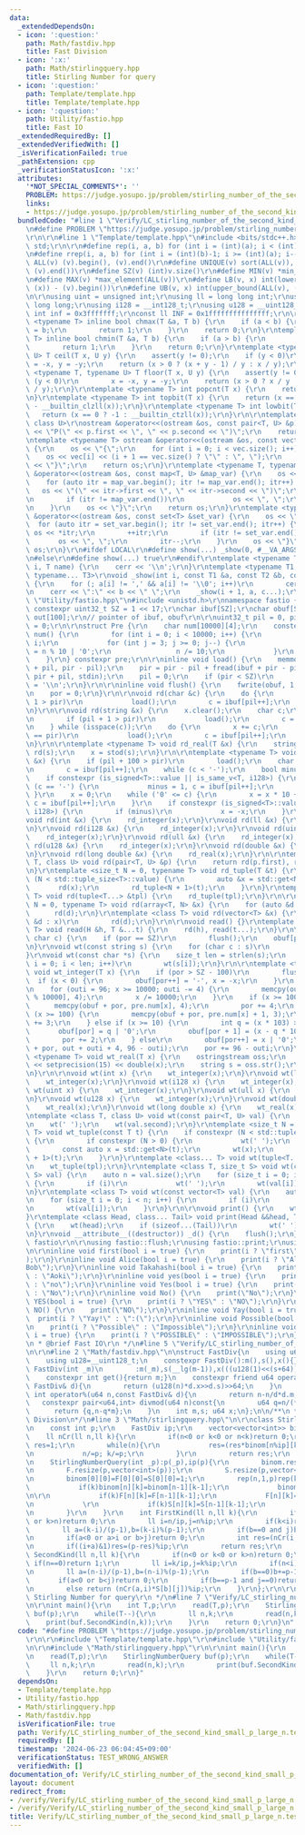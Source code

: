 ```yaml
---
data:
  _extendedDependsOn:
  - icon: ':question:'
    path: Math/fastdiv.hpp
    title: Fast Division
  - icon: ':x:'
    path: Math/stirlingquery.hpp
    title: Stirling Number for query
  - icon: ':question:'
    path: Template/template.hpp
    title: Template/template.hpp
  - icon: ':question:'
    path: Utility/fastio.hpp
    title: Fast IO
  _extendedRequiredBy: []
  _extendedVerifiedWith: []
  _isVerificationFailed: true
  _pathExtension: cpp
  _verificationStatusIcon: ':x:'
  attributes:
    '*NOT_SPECIAL_COMMENTS*': ''
    PROBLEM: https://judge.yosupo.jp/problem/stirling_number_of_the_second_kind_small_p_large_n
    links:
    - https://judge.yosupo.jp/problem/stirling_number_of_the_second_kind_small_p_large_n
  bundledCode: "#line 1 \"Verify/LC_stirling_number_of_the_second_kind_small_p_large_n.test.cpp\"\
    \n#define PROBLEM \"https://judge.yosupo.jp/problem/stirling_number_of_the_second_kind_small_p_large_n\"\
    \r\n\r\n#line 1 \"Template/template.hpp\"\n#include <bits/stdc++.h>\r\nusing namespace\
    \ std;\r\n\r\n#define rep(i, a, b) for (int i = (int)(a); i < (int)(b); i++)\r\
    \n#define rrep(i, a, b) for (int i = (int)(b)-1; i >= (int)(a); i--)\r\n#define\
    \ ALL(v) (v).begin(), (v).end()\r\n#define UNIQUE(v) sort(ALL(v)), (v).erase(unique(ALL(v)),\
    \ (v).end())\r\n#define SZ(v) (int)v.size()\r\n#define MIN(v) *min_element(ALL(v))\r\
    \n#define MAX(v) *max_element(ALL(v))\r\n#define LB(v, x) int(lower_bound(ALL(v),\
    \ (x)) - (v).begin())\r\n#define UB(v, x) int(upper_bound(ALL(v), (x)) - (v).begin())\r\
    \n\r\nusing uint = unsigned int;\r\nusing ll = long long int;\r\nusing ull = unsigned\
    \ long long;\r\nusing i128 = __int128_t;\r\nusing u128 = __uint128_t;\r\nconst\
    \ int inf = 0x3fffffff;\r\nconst ll INF = 0x1fffffffffffffff;\r\n\r\ntemplate\
    \ <typename T> inline bool chmax(T &a, T b) {\r\n    if (a < b) {\r\n        a\
    \ = b;\r\n        return 1;\r\n    }\r\n    return 0;\r\n}\r\ntemplate <typename\
    \ T> inline bool chmin(T &a, T b) {\r\n    if (a > b) {\r\n        a = b;\r\n\
    \        return 1;\r\n    }\r\n    return 0;\r\n}\r\ntemplate <typename T, typename\
    \ U> T ceil(T x, U y) {\r\n    assert(y != 0);\r\n    if (y < 0)\r\n        x\
    \ = -x, y = -y;\r\n    return (x > 0 ? (x + y - 1) / y : x / y);\r\n}\r\ntemplate\
    \ <typename T, typename U> T floor(T x, U y) {\r\n    assert(y != 0);\r\n    if\
    \ (y < 0)\r\n        x = -x, y = -y;\r\n    return (x > 0 ? x / y : (x - y + 1)\
    \ / y);\r\n}\r\ntemplate <typename T> int popcnt(T x) {\r\n    return __builtin_popcountll(x);\r\
    \n}\r\ntemplate <typename T> int topbit(T x) {\r\n    return (x == 0 ? -1 : 63\
    \ - __builtin_clzll(x));\r\n}\r\ntemplate <typename T> int lowbit(T x) {\r\n \
    \   return (x == 0 ? -1 : __builtin_ctzll(x));\r\n}\r\n\r\ntemplate <class T,\
    \ class U>\r\nostream &operator<<(ostream &os, const pair<T, U> &p) {\r\n    os\
    \ << \"P(\" << p.first << \", \" << p.second << \")\";\r\n    return os;\r\n}\r\
    \ntemplate <typename T> ostream &operator<<(ostream &os, const vector<T> &vec)\
    \ {\r\n    os << \"{\";\r\n    for (int i = 0; i < vec.size(); i++) {\r\n    \
    \    os << vec[i] << (i + 1 == vec.size() ? \"\" : \", \");\r\n    }\r\n    os\
    \ << \"}\";\r\n    return os;\r\n}\r\ntemplate <typename T, typename U>\r\nostream\
    \ &operator<<(ostream &os, const map<T, U> &map_var) {\r\n    os << \"{\";\r\n\
    \    for (auto itr = map_var.begin(); itr != map_var.end(); itr++) {\r\n     \
    \   os << \"(\" << itr->first << \", \" << itr->second << \")\";\r\n        itr++;\r\
    \n        if (itr != map_var.end())\r\n            os << \", \";\r\n        itr--;\r\
    \n    }\r\n    os << \"}\";\r\n    return os;\r\n}\r\ntemplate <typename T> ostream\
    \ &operator<<(ostream &os, const set<T> &set_var) {\r\n    os << \"{\";\r\n  \
    \  for (auto itr = set_var.begin(); itr != set_var.end(); itr++) {\r\n       \
    \ os << *itr;\r\n        ++itr;\r\n        if (itr != set_var.end())\r\n     \
    \       os << \", \";\r\n        itr--;\r\n    }\r\n    os << \"}\";\r\n    return\
    \ os;\r\n}\r\n#ifdef LOCAL\r\n#define show(...) _show(0, #__VA_ARGS__, __VA_ARGS__)\r\
    \n#else\r\n#define show(...) true\r\n#endif\r\ntemplate <typename T> void _show(int\
    \ i, T name) {\r\n    cerr << '\\n';\r\n}\r\ntemplate <typename T1, typename T2,\
    \ typename... T3>\r\nvoid _show(int i, const T1 &a, const T2 &b, const T3 &...c)\
    \ {\r\n    for (; a[i] != ',' && a[i] != '\\0'; i++)\r\n        cerr << a[i];\r\
    \n    cerr << \":\" << b << \" \";\r\n    _show(i + 1, a, c...);\r\n}\n#line 2\
    \ \"Utility/fastio.hpp\"\n#include <unistd.h>\r\nnamespace fastio {\r\nstatic\
    \ constexpr uint32_t SZ = 1 << 17;\r\nchar ibuf[SZ];\r\nchar obuf[SZ];\r\nchar\
    \ out[100];\r\n// pointer of ibuf, obuf\r\n\r\nuint32_t pil = 0, pir = 0, por\
    \ = 0;\r\n\r\nstruct Pre {\r\n    char num[10000][4];\r\n    constexpr Pre() :\
    \ num() {\r\n        for (int i = 0; i < 10000; i++) {\r\n            int n =\
    \ i;\r\n            for (int j = 3; j >= 0; j--) {\r\n                num[i][j]\
    \ = n % 10 | '0';\r\n                n /= 10;\r\n            }\r\n        }\r\n\
    \    }\r\n} constexpr pre;\r\n\r\ninline void load() {\r\n    memmove(ibuf, ibuf\
    \ + pil, pir - pil);\r\n    pir = pir - pil + fread(ibuf + pir - pil, 1, SZ -\
    \ pir + pil, stdin);\r\n    pil = 0;\r\n    if (pir < SZ)\r\n        ibuf[pir++]\
    \ = '\\n';\r\n}\r\n\r\ninline void flush() {\r\n    fwrite(obuf, 1, por, stdout);\r\
    \n    por = 0;\r\n}\r\n\r\nvoid rd(char &c) {\r\n    do {\r\n        if (pil +\
    \ 1 > pir)\r\n            load();\r\n        c = ibuf[pil++];\r\n    } while (isspace(c));\r\
    \n}\r\n\r\nvoid rd(string &x) {\r\n    x.clear();\r\n    char c;\r\n    do {\r\
    \n        if (pil + 1 > pir)\r\n            load();\r\n        c = ibuf[pil++];\r\
    \n    } while (isspace(c));\r\n    do {\r\n        x += c;\r\n        if (pil\
    \ == pir)\r\n            load();\r\n        c = ibuf[pil++];\r\n    } while (!isspace(c));\r\
    \n}\r\n\r\ntemplate <typename T> void rd_real(T &x) {\r\n    string s;\r\n   \
    \ rd(s);\r\n    x = stod(s);\r\n}\r\n\r\ntemplate <typename T> void rd_integer(T\
    \ &x) {\r\n    if (pil + 100 > pir)\r\n        load();\r\n    char c;\r\n    do\r\
    \n        c = ibuf[pil++];\r\n    while (c < '-');\r\n    bool minus = 0;\r\n\
    \    if constexpr (is_signed<T>::value || is_same_v<T, i128>) {\r\n        if\
    \ (c == '-') {\r\n            minus = 1, c = ibuf[pil++];\r\n        }\r\n   \
    \ }\r\n    x = 0;\r\n    while ('0' <= c) {\r\n        x = x * 10 + (c & 15),\
    \ c = ibuf[pil++];\r\n    }\r\n    if constexpr (is_signed<T>::value || is_same_v<T,\
    \ i128>) {\r\n        if (minus)\r\n            x = -x;\r\n    }\r\n}\r\n\r\n\
    void rd(int &x) {\r\n    rd_integer(x);\r\n}\r\nvoid rd(ll &x) {\r\n    rd_integer(x);\r\
    \n}\r\nvoid rd(i128 &x) {\r\n    rd_integer(x);\r\n}\r\nvoid rd(uint &x) {\r\n\
    \    rd_integer(x);\r\n}\r\nvoid rd(ull &x) {\r\n    rd_integer(x);\r\n}\r\nvoid\
    \ rd(u128 &x) {\r\n    rd_integer(x);\r\n}\r\nvoid rd(double &x) {\r\n    rd_real(x);\r\
    \n}\r\nvoid rd(long double &x) {\r\n    rd_real(x);\r\n}\r\n\r\ntemplate <class\
    \ T, class U> void rd(pair<T, U> &p) {\r\n    return rd(p.first), rd(p.second);\r\
    \n}\r\ntemplate <size_t N = 0, typename T> void rd_tuple(T &t) {\r\n    if constexpr\
    \ (N < std::tuple_size<T>::value) {\r\n        auto &x = std::get<N>(t);\r\n \
    \       rd(x);\r\n        rd_tuple<N + 1>(t);\r\n    }\r\n}\r\ntemplate <class...\
    \ T> void rd(tuple<T...> &tpl) {\r\n    rd_tuple(tpl);\r\n}\r\n\r\ntemplate <size_t\
    \ N = 0, typename T> void rd(array<T, N> &x) {\r\n    for (auto &d : x)\r\n  \
    \      rd(d);\r\n}\r\ntemplate <class T> void rd(vector<T> &x) {\r\n    for (auto\
    \ &d : x)\r\n        rd(d);\r\n}\r\n\r\nvoid read() {}\r\ntemplate <class H, class...\
    \ T> void read(H &h, T &...t) {\r\n    rd(h), read(t...);\r\n}\r\n\r\nvoid wt(const\
    \ char c) {\r\n    if (por == SZ)\r\n        flush();\r\n    obuf[por++] = c;\r\
    \n}\r\nvoid wt(const string s) {\r\n    for (char c : s)\r\n        wt(c);\r\n\
    }\r\nvoid wt(const char *s) {\r\n    size_t len = strlen(s);\r\n    for (size_t\
    \ i = 0; i < len; i++)\r\n        wt(s[i]);\r\n}\r\n\r\ntemplate <typename T>\
    \ void wt_integer(T x) {\r\n    if (por > SZ - 100)\r\n        flush();\r\n  \
    \  if (x < 0) {\r\n        obuf[por++] = '-', x = -x;\r\n    }\r\n    int outi;\r\
    \n    for (outi = 96; x >= 10000; outi -= 4) {\r\n        memcpy(out + outi, pre.num[x\
    \ % 10000], 4);\r\n        x /= 10000;\r\n    }\r\n    if (x >= 1000) {\r\n  \
    \      memcpy(obuf + por, pre.num[x], 4);\r\n        por += 4;\r\n    } else if\
    \ (x >= 100) {\r\n        memcpy(obuf + por, pre.num[x] + 1, 3);\r\n        por\
    \ += 3;\r\n    } else if (x >= 10) {\r\n        int q = (x * 103) >> 10;\r\n \
    \       obuf[por] = q | '0';\r\n        obuf[por + 1] = (x - q * 10) | '0';\r\n\
    \        por += 2;\r\n    } else\r\n        obuf[por++] = x | '0';\r\n    memcpy(obuf\
    \ + por, out + outi + 4, 96 - outi);\r\n    por += 96 - outi;\r\n}\r\n\r\ntemplate\
    \ <typename T> void wt_real(T x) {\r\n    ostringstream oss;\r\n    oss << fixed\
    \ << setprecision(15) << double(x);\r\n    string s = oss.str();\r\n    wt(s);\r\
    \n}\r\n\r\nvoid wt(int x) {\r\n    wt_integer(x);\r\n}\r\nvoid wt(ll x) {\r\n\
    \    wt_integer(x);\r\n}\r\nvoid wt(i128 x) {\r\n    wt_integer(x);\r\n}\r\nvoid\
    \ wt(uint x) {\r\n    wt_integer(x);\r\n}\r\nvoid wt(ull x) {\r\n    wt_integer(x);\r\
    \n}\r\nvoid wt(u128 x) {\r\n    wt_integer(x);\r\n}\r\nvoid wt(double x) {\r\n\
    \    wt_real(x);\r\n}\r\nvoid wt(long double x) {\r\n    wt_real(x);\r\n}\r\n\r\
    \ntemplate <class T, class U> void wt(const pair<T, U> val) {\r\n    wt(val.first);\r\
    \n    wt(' ');\r\n    wt(val.second);\r\n}\r\ntemplate <size_t N = 0, typename\
    \ T> void wt_tuple(const T t) {\r\n    if constexpr (N < std::tuple_size<T>::value)\
    \ {\r\n        if constexpr (N > 0) {\r\n            wt(' ');\r\n        }\r\n\
    \        const auto x = std::get<N>(t);\r\n        wt(x);\r\n        wt_tuple<N\
    \ + 1>(t);\r\n    }\r\n}\r\ntemplate <class... T> void wt(tuple<T...> tpl) {\r\
    \n    wt_tuple(tpl);\r\n}\r\ntemplate <class T, size_t S> void wt(const array<T,\
    \ S> val) {\r\n    auto n = val.size();\r\n    for (size_t i = 0; i < n; i++)\
    \ {\r\n        if (i)\r\n            wt(' ');\r\n        wt(val[i]);\r\n    }\r\
    \n}\r\ntemplate <class T> void wt(const vector<T> val) {\r\n    auto n = val.size();\r\
    \n    for (size_t i = 0; i < n; i++) {\r\n        if (i)\r\n            wt(' ');\r\
    \n        wt(val[i]);\r\n    }\r\n}\r\n\r\nvoid print() {\r\n    wt('\\n');\r\n\
    }\r\ntemplate <class Head, class... Tail> void print(Head &&head, Tail &&...tail)\
    \ {\r\n    wt(head);\r\n    if (sizeof...(Tail))\r\n        wt(' ');\r\n    print(forward<Tail>(tail)...);\r\
    \n}\r\nvoid __attribute__((destructor)) _d() {\r\n    flush();\r\n}\r\n} // namespace\
    \ fastio\r\n\r\nusing fastio::flush;\r\nusing fastio::print;\r\nusing fastio::read;\r\
    \n\r\ninline void first(bool i = true) {\r\n    print(i ? \"first\" : \"second\"\
    );\r\n}\r\ninline void Alice(bool i = true) {\r\n    print(i ? \"Alice\" : \"\
    Bob\");\r\n}\r\ninline void Takahashi(bool i = true) {\r\n    print(i ? \"Takahashi\"\
    \ : \"Aoki\");\r\n}\r\ninline void yes(bool i = true) {\r\n    print(i ? \"yes\"\
    \ : \"no\");\r\n}\r\ninline void Yes(bool i = true) {\r\n    print(i ? \"Yes\"\
    \ : \"No\");\r\n}\r\ninline void No() {\r\n    print(\"No\");\r\n}\r\ninline void\
    \ YES(bool i = true) {\r\n    print(i ? \"YES\" : \"NO\");\r\n}\r\ninline void\
    \ NO() {\r\n    print(\"NO\");\r\n}\r\ninline void Yay(bool i = true) {\r\n  \
    \  print(i ? \"Yay!\" : \":(\");\r\n}\r\ninline void Possible(bool i = true) {\r\
    \n    print(i ? \"Possible\" : \"Impossible\");\r\n}\r\ninline void POSSIBLE(bool\
    \ i = true) {\r\n    print(i ? \"POSSIBLE\" : \"IMPOSSIBLE\");\r\n}\r\n\r\n/**\r\
    \n * @brief Fast IO\r\n */\n#line 5 \"Verify/LC_stirling_number_of_the_second_kind_small_p_large_n.test.cpp\"\
    \n\r\n#line 2 \"Math/fastdiv.hpp\"\n\nstruct FastDiv{\n    using u64=uint64_t;\n\
    \    using u128=__uint128_t;\n    constexpr FastDiv():m(),s(),x(){}\n    constexpr\
    \ FastDiv(int _m)\n        :m(_m),s(__lg(m-1)),x(((u128(1)<<(s+64))+m-1)/m){}\n\
    \    constexpr int get(){return m;}\n    constexpr friend u64 operator/(u64 n,const\
    \ FastDiv& d){\n        return (u128(n)*d.x>>d.s)>>64;\n    }\n    constexpr friend\
    \ int operator%(u64 n,const FastDiv& d){\n        return n-n/d*d.m;\n    }\n \
    \   constexpr pair<u64,int> divmod(u64 n)const{\n        u64 q=n/(*this);\n  \
    \      return {q,n-q*m};\n    }\n    int m,s; u64 x;\n};\n\n/**\n * @brief Fast\
    \ Division\n*/\n#line 3 \"Math/stirlingquery.hpp\"\n\r\nclass StirlingNumberQuery{\r\
    \n    const int p;\r\n    FastDiv ip;\r\n    vector<vector<int>> binom,F,S;\r\n\
    \    ll nCr(ll n,ll k){\r\n        if(n<0 or k<0 or n<k)return 0;\r\n        ll\
    \ res=1;\r\n        while(n){\r\n            res=(res*binom[n%ip][k%ip])%ip;\r\
    \n            n/=p; k/=p;\r\n        }\r\n        return res;\r\n    }\r\npublic:\r\
    \n    StirlingNumberQuery(int _p):p(_p),ip(p){\r\n        binom.resize(p,vector<int>(p));\r\
    \n        F.resize(p,vector<int>(p));\r\n        S.resize(p,vector<int>(p));\r\
    \n        binom[0][0]=F[0][0]=S[0][0]=1;\r\n        rep(n,1,p)rep(k,0,n+1){\r\n\
    \            if(k)binom[n][k]=binom[n-1][k-1];\r\n            binom[n][k]=(binom[n][k]+binom[n-1][k])%ip;\r\
    \n\r\n            if(k)F[n][k]=F[n-1][k-1];\r\n            F[n][k]=(F[n][k]+ll(p-n+1)*F[n-1][k])%ip;\r\
    \n            \r\n            if(k)S[n][k]=S[n-1][k-1];\r\n            S[n][k]=(S[n][k]+ll(k)*S[n-1][k])%ip;\r\
    \n        }\r\n    }\r\n    int FirstKind(ll n,ll k){\r\n        if(n<0 or k<0\
    \ or k>n)return 0;\r\n        ll i=n/ip,j=n%ip;\r\n        if(k<i)return 0;\r\n\
    \        ll a=(k-i)/(p-1),b=(k-i)%(p-1);\r\n        if(b==0 and j)b+=p-1,a--;\r\
    \n        if(a<0 or a>i or b>j)return 0;\r\n        int res=(nCr(i,a)*F[j][b])%ip;\r\
    \n        if((i+a)&1)res=(p-res)%ip;\r\n        return res;\r\n    }\r\n    int\
    \ SecondKind(ll n,ll k){\r\n        if(n<0 or k<0 or k>n)return 0;\r\n       \
    \ if(n==0)return 1;\r\n        ll i=k/ip,j=k%ip;\r\n        if(n<i)return 0;\r\
    \n        ll a=(n-i)/(p-1),b=(n-i)%(p-1);\r\n        if(b==0)b+=p-1,a--;\r\n \
    \       if(a<0 or b<j)return 0;\r\n        if(b==p-1 and j==0)return nCr(a,i-1);\r\
    \n        else return (nCr(a,i)*S[b][j])%ip;\r\n    }\r\n};\r\n\r\n/**\r\n * @brief\
    \ Stirling Number for query\r\n */\n#line 7 \"Verify/LC_stirling_number_of_the_second_kind_small_p_large_n.test.cpp\"\
    \n\r\nint main(){\r\n    int T,p;\r\n    read(T,p);\r\n    StirlingNumberQuery\
    \ buf(p);\r\n    while(T--){\r\n        ll n,k;\r\n        read(n,k);\r\n    \
    \    print(buf.SecondKind(n,k));\r\n    }\r\n    return 0;\r\n}\n"
  code: "#define PROBLEM \"https://judge.yosupo.jp/problem/stirling_number_of_the_second_kind_small_p_large_n\"\
    \r\n\r\n#include \"Template/template.hpp\"\r\n#include \"Utility/fastio.hpp\"\r\
    \n\r\n#include \"Math/stirlingquery.hpp\"\r\n\r\nint main(){\r\n    int T,p;\r\
    \n    read(T,p);\r\n    StirlingNumberQuery buf(p);\r\n    while(T--){\r\n   \
    \     ll n,k;\r\n        read(n,k);\r\n        print(buf.SecondKind(n,k));\r\n\
    \    }\r\n    return 0;\r\n}"
  dependsOn:
  - Template/template.hpp
  - Utility/fastio.hpp
  - Math/stirlingquery.hpp
  - Math/fastdiv.hpp
  isVerificationFile: true
  path: Verify/LC_stirling_number_of_the_second_kind_small_p_large_n.test.cpp
  requiredBy: []
  timestamp: '2024-06-23 06:04:45+09:00'
  verificationStatus: TEST_WRONG_ANSWER
  verifiedWith: []
documentation_of: Verify/LC_stirling_number_of_the_second_kind_small_p_large_n.test.cpp
layout: document
redirect_from:
- /verify/Verify/LC_stirling_number_of_the_second_kind_small_p_large_n.test.cpp
- /verify/Verify/LC_stirling_number_of_the_second_kind_small_p_large_n.test.cpp.html
title: Verify/LC_stirling_number_of_the_second_kind_small_p_large_n.test.cpp
---
```

